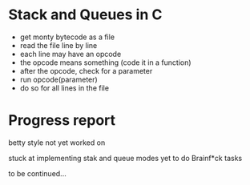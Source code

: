 # Stack and Queues in C
- get monty bytecode as a file
- read the file line by line
- each line may have an opcode
- the opcode means something (code it in a function)
- after the opcode, check for a parameter
- run opcode(parameter)
- do so for all lines in the file

# Progress report
betty style not yet worked on

stuck at implementing stak and queue modes
yet to do Brainf*ck tasks

to be continued...
